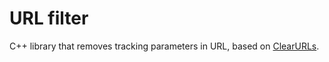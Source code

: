 # URL filter
C++ library that removes tracking parameters in URL, based on [ClearURLs](https://github.com/ClearURLs/Rules).
